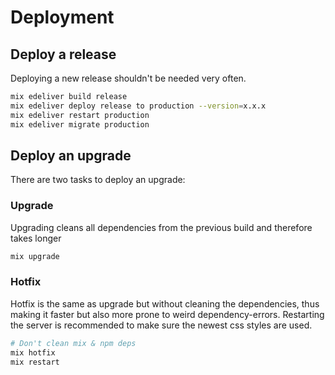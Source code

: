# Deployment

## Deploy a release

Deploying a new release shouldn't be needed very often.

```bash
mix edeliver build release
mix edeliver deploy release to production --version=x.x.x
mix edeliver restart production
mix edeliver migrate production
```

## Deploy an upgrade

There are two tasks to deploy an upgrade:

### Upgrade

Upgrading cleans all dependencies from the previous build and therefore takes longer

```bash
mix upgrade
```

### Hotfix

Hotfix is the same as upgrade but without cleaning the dependencies, thus making it faster but also more prone to weird dependency-errors. Restarting the server is recommended to make sure the newest css styles are used.

```bash
# Don't clean mix & npm deps
mix hotfix
mix restart
```
